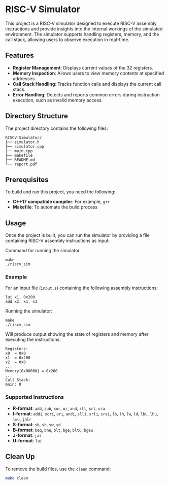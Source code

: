 # RISC-V Simulator

This project is a RISC-V simulator designed to execute RISC-V assembly instructions and provide insights into the internal workings of the simulated environment. The simulator supports handling registers, memory, and the call stack, allowing users to observe execution in real-time.

## Features

- **Register Management**: Displays current values of the 32 registers.
- **Memory Inspection**: Allows users to view memory contents at specified addresses.
- **Call Stack Handling**: Tracks function calls and displays the current call stack.
- **Error Handling**: Detects and reports common errors during instruction execution, such as invalid memory access.

## Directory Structure

The project directory contains the following files:

```
RISCV-Simulator/
├── simulator.h        
├── simulator.cpp     
├── main.cpp       
├── makefile       
├── README.md      
└── report.pdf     
```

## Prerequisites

To build and run this project, you need the following:

- **C++17 compatible compiler**: For example, `g++`
- **Makefile**: To automate the build process

## Usage

Once the project is built, you can run the simulator by providing a file containing RISC-V assembly instructions as input:

Command for running the simulator

```
make
./riscv_sim 
```

### Example

For an input file (`input.s`) containing the following assembly instructions:

```
lui x1, 0x200
add x2, x1, x3
```

Running the simulator:

```
make
./riscv_sim 
```

Will produce output showing the state of registers and memory after executing the instructions:

```
Registers:
x0  = 0x0
x1  = 0x200
x2  = 0x0
...
Memory[0x00000] = 0x200
...
Call Stack:
main: 0
```

### Supported Instructions

- **R-format**: `add`, `sub`, `xor`, `or`, `and`, `sll`, `srl`, `sra`
- **I-format**: `addi`, `xori`, `ori`, `andi`, `slli`, `srli`, `srai`, `lb`, `lh`, `lw`, `ld`, `lbu`, `lhu`, `lwu`, `jalr`
- **S-format**: `sb`, `sh`, `sw`, `sd`
- **B-format**: `beq`, `bne`, `blt`, `bge`, `bltu`, `bgeu`
- **J-format**: `jal`
- **U-format**: `lui`

## Clean Up

To remove the build files, use the `clean` command:

```bash
make clean
```
```

